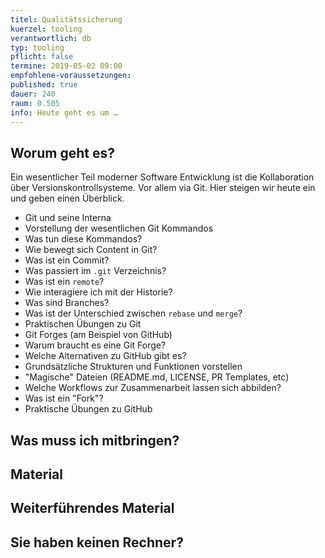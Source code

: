 ```yaml
---
titel: Qualitätssicherung
kuerzel: tooling
verantwortlich: db
typ: tooling
pflicht: false
termine: 2019-05-02 09:00
empfohlene-voraussetzungen: 
published: true
dauer: 240
raum: 0.505
info: Heute geht es um …
---
```


## Worum geht es?
Ein wesentlicher Teil moderner Software Entwicklung ist die Kollaboration über Versionskontrollsysteme. Vor allem via Git. Hier steigen wir heute ein und geben einen Überblick.

* Git und seine Interna 
* Vorstellung der wesentlichen Git Kommandos 
* Was tun diese Kommandos? 
* Wie bewegt sich Content in Git? 
* Was ist ein Commit? 
* Was passiert im `.git` Verzeichnis? 
* Was ist ein `remote`? 
* Wie interagiere ich mit der Historie? 
* Was sind Branches? 
* Was ist der Unterschied zwischen `rebase` und `merge`? 
* Praktischen Übungen zu Git 
* Git Forges (am Beispiel von GitHub) 
* Warum braucht es eine Git Forge? 
* Welche Alternativen zu GitHub gibt es? 
* Grundsätzliche Strukturen und Funktionen vorstellen 
* "Magische" Dateien (README.md, LICENSE, PR Templates, etc) 
* Welche Workflows zur Zusammenarbeit lassen sich abbilden? 
* Was ist ein "Fork"? 
* Praktische Übungen zu GitHub 

## Was muss ich mitbringen?

## Material

## Weiterführendes Material

## Sie haben keinen Rechner?
